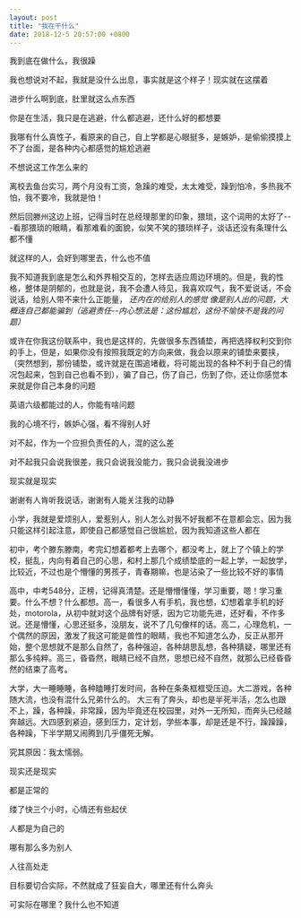 ```yaml
---
layout: post
title: "我在干什么"
date: 2018-12-5 20:57:00 +0800
---
```

我到底在做什么，我很躁

我也想说对不起，我就是没什么出息，事实就是这个样子！现实就在这摆着

进步什么啊到底，肚里就这么点东西

你是在生活，我只是在逃避，什么都逃避，还什么好的都想要

我哪有什么真性子，看原来的自己，自上学都是心眼挺多，是嫉妒，是偷偷摸摸上不了台面，是各种内心都感觉的尴尬逃避

不想说这工作怎么来的

离校去鱼台实习，两个月没有工资，急躁的难受，太太难受，躁到怕冷，多热我不怕，我不要冷，我就是怕！

然后回滕州这边上班，记得当时在总经理那里的印象，猥琐，这个词用的太好了---看那猥琐的眼睛，看那难看的面貌，似笑不笑的猥琐样子，谈话还没有条理什么都不懂

就这样的人，会好到哪里去，什么也不值

我不知道我到底是怎么和外界相交互的，怎样去适应周边环境的。但是，我的性格，整体是阴郁的，也就是说，我不会遭人待见，我喜欢叹气，我不爱说话，不会说话，给别人带不来什么正能量， *还内在的给别人的感觉 像是别人出的问题，大概连自己都能骗到（逃避责任--内心想法是：这份尴尬，这份不愉快不是我的问题）*

或许在你我这份联系中，我也是这样的，先做很多东西铺垫，再把选择权利交到你的手上，但是，如果你没有按照我既定的方向来做，我会以原来的铺垫来要挟，（突然想到，那份铺垫，或许就是在围追堵截，将可能出现的各种不利于自己的情况包起来，包到自己也看不到），骗了自己，伤了自己，伤到了你，还让你感觉本来就是你自己本身的问题

英语六级都能过的人，你能有啥问题

我的心境不行，嫉妒心强，看不得别人好

对不起，作为一个应担负责任的人，混的这么差

对不起我只会说我很差，我只会说我没能力，我只会说我没进步

现实就是现实

谢谢有人肯听我说话，谢谢有人能关注我的动静

小学，我就是爱烦别人，爱惹别人，别人怎么对我不好我都不在意都会忘，因为我只能这样引起注意，即使自己都感觉自己很尴尬，因为我知道这些人都在

初中，考个滕东滕南，考完幻想着都考上去哪个，都没考上，就上了个镇上的学校，挺乱，内向有着自己的心思，和村上那几个成绩垫底的一起上学，一起放学，比较近，不过也是个懵懂的男孩子，青春期嘛，也是沾染了一些比较不好的事情

高中，中考548分，正榜，记得真清楚。还是懵懵懂懂，学习重要，嗯！学习重要。什么不想？什么都想。高一，看很多人有手机，我也想，幻想着拿手机的好处，motorola，从初中就对这个品牌有好感，因为它功能先进，还好看，不作多说。还是懵懂，心思还挺多，没朋友，说不了几句像样的话。高二，心理危机，一个偶然的原因，激发了我这可能是兽性的眼睛，我也不知道怎么办，反正从那开始，整个思想就不是那么自然了，各种强迫，各种胡思乱想，各种猜疑，哪里还有那么多纯粹。高三，昏昏然，眼睛已经不自然，思想已经不自然，就那么已经昏昏然的结束了高考。

大学，大一睡睡睡，各种瞌睡打发时间，各种在条条框框受压迫。大二游戏，各种随大流，也没有混什么兄弟什么的。
大三有了奔头，却也是半死半活，怎么也跟不上，躁，各种躁，非常躁，因为毕竟还在校园里，对外一无所知，而奔头已经越奔越远。大四感到紧迫，感到压力，定计划，学些本事，却是还是不行，躁躁躁，各种躁，下半学期又闹腾到几乎僵死无解。

究其原因：我太懦弱。

现实还是现实

都是正常的

缕了快三个小时，心情还有些起伏

人都是为自己的

哪有那么多为别人

人往高处走

目标要切合实际，不然就成了狂妄自大，哪里还有什么奔头

可实际在哪里？我什么也不知道
